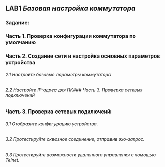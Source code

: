 ## **LAB1 _Базовая настройка коммутатора_**
### Задание:
### Часть 1. Проверка конфигурации коммутатора по умолчанию
### Часть 2. Создание сети и настройка основных параметров устройства
###### 2.1 Настройте базовые параметры коммутатора
###### 2.2 Настройте IP-адрес для ПК### Часть 3. Проверка сетевых подключений
### Часть 3. Проверка сетевых подключеий
###### 3.1 Отобразите конфигурацию устройства.
###### 3.2	Протестируйте сквозное соединение, отправив эхо-запрос.
###### 3.3	Протестируйте возможности удаленного управления с помощью Telnet.


